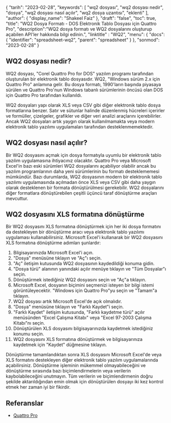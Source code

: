 {
"tarih": "2023-02-28",
  "keywords": [
"wq2 dosyası",
"wq2 dosyası nedir",
"dosya",
"wq2 dosyası nasıl açılır",
"wq2 dosya uzantısı",
"eklenti"
],
  "author": {
"display_name": "Shakeel Faiz"
},
"draft": "false",
"toc": true,
"title": "WQ2 Dosya Formatı - DOS Elektronik Tablo Dosyası için Quattro Pro",
  "description":"WQ2 dosya formatı ve WQ2 dosyalarını oluşturup açabilen API'ler hakkında bilgi edinin.",
"linktitle" : "WQ2",
  "menu": {
    "docs": {
      "identifier": "spreadsheet-wq2",
      "parent": "spreadsheet"
}
},
"sonmod": "2023-02-28"
}

## WQ2 dosyası nedir?

WQ2 dosyası, "Corel Quattro Pro for DOS" yazılım programı tarafından oluşturulan bir elektronik tablo dosyasıdır. WQ2, "Windows sürüm 2.x için Quattro Pro" anlamına gelir. Bu dosya formatı, 1990'ların başında piyasaya sürülen ve Quattro Pro'nun Windows tabanlı sürümlerinin öncüsü olan DOS için Quattro Pro tarafından kullanıldı.

WQ2 dosyaları yapı olarak XLS veya CSV gibi diğer elektronik tablo dosya formatlarına benzer. Satır ve sütunlar halinde düzenlenmiş hücreleri içerirler ve formüller, çizelgeler, grafikler ve diğer veri analizi araçlarını içerebilirler. Ancak WQ2 dosyaları artık yaygın olarak kullanılmamakta veya modern elektronik tablo yazılımı uygulamaları tarafından desteklenmemektedir.

## WQ2 dosyası nasıl açılır?

Bir WQ2 dosyasını açmak için dosya formatıyla uyumlu bir elektronik tablo yazılım uygulamasına ihtiyacınız olacaktır. Quattro Pro veya Microsoft Excel'in bazı eski sürümleri WQ2 dosyalarını açabiliyor olabilir ancak bu yazılım programlarının daha yeni sürümlerinin bu formatı desteklememesi mümkündür. Bazı durumlarda, WQ2 dosyasının modern bir elektronik tablo yazılımı uygulamasında açılmadan önce XLS veya CSV gibi daha yaygın olarak desteklenen bir formata dönüştürülmesi gerekebilir. WQ2 dosyalarını diğer formatlara dönüştürebilen çeşitli üçüncü taraf dönüştürme araçları mevcuttur.

## WQ2 dosyasını XLS formatına dönüştürme

Bir WQ2 dosyasını XLS formatına dönüştürmek için her iki dosya formatını da destekleyen bir dönüştürme aracı veya elektronik tablo yazılımı uygulaması kullanabilirsiniz. Microsoft Excel'i kullanarak bir WQ2 dosyasını XLS formatına dönüştürme adımları şunlardır:

1. Bilgisayarınızda Microsoft Excel'i açın.
2. "Dosya" menüsüne tıklayın ve "Aç"ı seçin.
3. "Aç" iletişim kutusunda WQ2 dosyasının kaydedildiği konuma gidin.
4. "Dosya türü" alanının yanındaki açılır menüye tıklayın ve "Tüm Dosyalar"ı seçin.
5. Dönüştürmek istediğiniz WQ2 dosyasını seçin ve "Aç"a tıklayın.
6. Microsoft Excel, dosyanın biçimini seçmenizi isteyen bir bilgi istemi görüntüleyecektir. "Windows için Quattro Pro"yu seçin ve "Tamam"a tıklayın.
7. WQ2 dosyası artık Microsoft Excel'de açık olmalıdır.
8. "Dosya" menüsüne tıklayın ve "Farklı Kaydet"i seçin.
9. "Farklı Kaydet" iletişim kutusunda, "Farklı kaydetme türü" açılır menüsünden "Excel Çalışma Kitabı" veya "Excel 97-2003 Çalışma Kitabı"nı seçin.
10. Dönüştürülen XLS dosyasını bilgisayarınızda kaydetmek istediğiniz konumu seçin.
11. WQ2 dosyasını XLS formatına dönüştürmek ve bilgisayarınıza kaydetmek için "Kaydet" düğmesine tıklayın.

Dönüştürme tamamlandıktan sonra XLS dosyasını Microsoft Excel'de veya XLS formatını destekleyen diğer elektronik tablo yazılım uygulamalarında açabilirsiniz. Dönüştürme işleminin mükemmel olmayabileceğini ve dönüştürme sırasında bazı biçimlendirmelerin veya verilerin kaybolabileceğini unutmayın. Tüm verilerin ve biçimlendirmenin doğru şekilde aktarıldığından emin olmak için dönüştürülen dosyayı iki kez kontrol etmek her zaman iyi bir fikirdir.

## Referanslar
* [Quattro Pro](https://en.wikipedia.org/wiki/Quattro_Pro)
